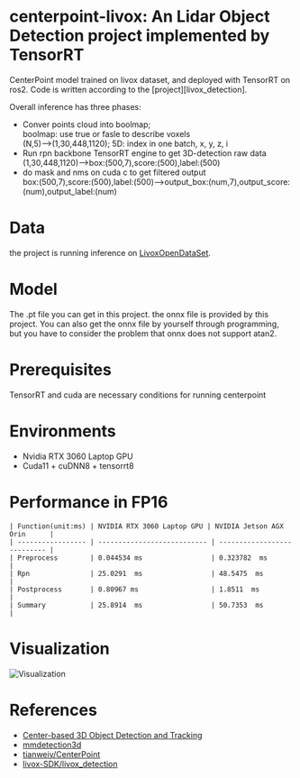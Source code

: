 # centerpoint-livox: An Lidar Object Detection project implemented by TensorRT
CenterPoint model trained on livox dataset, and deployed with TensorRT on ros2. Code is written according to the [project][livox_detection].

Overall inference has three phases:
* Conver points cloud into boolmap;  
  boolmap: use true or fasle to describe voxels  
  (N,5)-->(1,30,448,1120);  5D: index in one batch, x, y, z, i  
* Run rpn backbone TensorRT engine to get 3D-detection raw data  
  (1,30,448,1120)-->box:(500,7),score:(500),label:(500)  
* do mask and nms on cuda c to get filtered output  
  box:(500,7),score:(500),label:(500)-->output_box:(num,7),output_score:(num),output_label:(num)  
  
# Data
the project is running inference on [LivoxOpenDataSet](https://www.livoxtech.com/cn/dataset).

# Model
The .pt file you can get in this project. the onnx file is provided by this project.
You can also get the onnx file by yourself through programming, but you have to consider the problem that onnx does not support atan2.

# Prerequisites
TensorRT and cuda are necessary conditions for running centerpoint

# Environments
* Nvidia RTX 3060 Laptop GPU  
* Cuda11 + cuDNN8 + tensorrt8

# Performance in FP16
```
| Function(unit:ms) | NVIDIA RTX 3060 Laptop GPU | NVIDIA Jetson AGX Orin      |
| ----------------- | --------------------------- | --------------------------- |
| Preprocess        | 0.044534 ms                 | 0.323782  ms                 |
| Rpn               | 25.0291  ms                 | 48.5475  ms                 |
| Postprocess       | 0.80967 ms                  | 1.8511  ms                 |
| Summary           | 25.8914  ms                 | 50.7353  ms                 |
```
# Visualization
![Visualization](output.gif)

# References
- [Center-based 3D Object Detection and Tracking](https://arxiv.org/abs/2006.11275)
- [mmdetection3d](https://github.com/Tartisan/mmdetection3d)
- [tianweiy/CenterPoint](https://github.com/tianweiy/CenterPoint)
- [livox-SDK/livox_detection](https://github.com/Livox-SDK/livox_detection.git)

